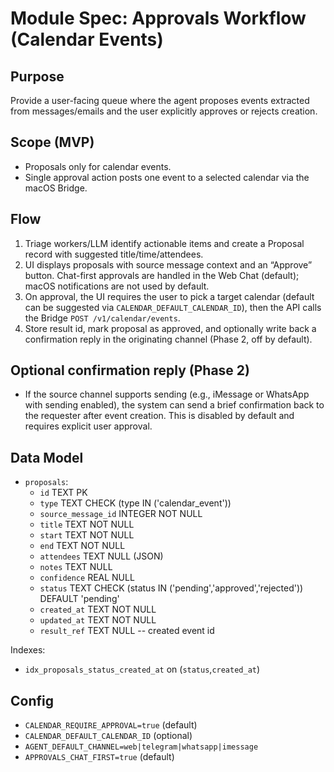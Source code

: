 # Module Spec: Approvals Workflow (Calendar Events)
## Purpose
Provide a user-facing queue where the agent proposes events extracted from messages/emails and the user explicitly approves or rejects creation.
## Scope (MVP)
- Proposals only for calendar events.
- Single approval action posts one event to a selected calendar via the macOS Bridge.
## Flow
1) Triage workers/LLM identify actionable items and create a Proposal record with suggested title/time/attendees.
2) UI displays proposals with source message context and an “Approve” button. Chat-first approvals are handled in the Web Chat (default); macOS notifications are not used by default.
3) On approval, the UI requires the user to pick a target calendar (default can be suggested via `CALENDAR_DEFAULT_CALENDAR_ID`), then the API calls the Bridge `POST /v1/calendar/events`.
4) Store result id, mark proposal as approved, and optionally write back a confirmation reply in the originating channel (Phase 2, off by default).
## Optional confirmation reply (Phase 2)
- If the source channel supports sending (e.g., iMessage or WhatsApp with sending enabled), the system can send a brief confirmation back to the requester after event creation. This is disabled by default and requires explicit user approval.
## Data Model
- `proposals`:
  - `id` TEXT PK
  - `type` TEXT CHECK (type IN ('calendar_event'))
  - `source_message_id` INTEGER NOT NULL
  - `title` TEXT NOT NULL
  - `start` TEXT NOT NULL
  - `end` TEXT NOT NULL
  - `attendees` TEXT NULL (JSON)
  - `notes` TEXT NULL
  - `confidence` REAL NULL
  - `status` TEXT CHECK (status IN ('pending','approved','rejected')) DEFAULT 'pending'
  - `created_at` TEXT NOT NULL
  - `updated_at` TEXT NOT NULL
  - `result_ref` TEXT NULL -- created event id

Indexes:
- `idx_proposals_status_created_at` on (`status`,`created_at`)
## Config
- `CALENDAR_REQUIRE_APPROVAL=true` (default)
- `CALENDAR_DEFAULT_CALENDAR_ID` (optional)
- `AGENT_DEFAULT_CHANNEL=web|telegram|whatsapp|imessage`
- `APPROVALS_CHAT_FIRST=true` (default)
